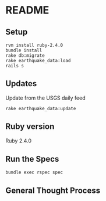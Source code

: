 # README
## Setup
```
rvm install ruby-2.4.0
bundle install
rake db:migrate
rake earthquake_data:load
rails s
```
## Updates
Update from the USGS daily feed
```
rake earthquake_data:update
```

## Ruby version
Ruby 2.4.0


## Run the Specs
```
bundle exec rspec spec
```

## General Thought Process
